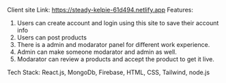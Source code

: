 Client site Link: https://steady-kelpie-61d494.netlify.app
Features: 
1. Users can create account and login using this site to save their account info
2. Users can post products 
3. There is a admin and modarator panel for different work experience.
4. Admin can make someone modarator and admin as well.
5. Modarator can review a products and accept the product to get it live.


Tech Stack: 
React.js, MongoDb, Firebase, HTML, CSS, Tailwind, node.js